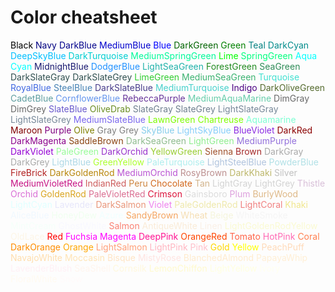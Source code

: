 <head>
  <link 
      rel="stylesheet" 
      type="text/css" 
      media="all" 
      href="../boilerplate/color"/>
  <link 
      rel="stylesheet" 
      type="text/css" 
      media="all" 
      href="../boilerplate/CSS.css"/>
  <link 
      href="https://fonts.googleapis.com/css?family=Fira+Mono:500&display=swap" 
      rel="stylesheet">

<style> 
</style>
</head>    

# Color cheatsheet
<span style="color:Black">Black</span>
<span style="color:Navy">Navy</span>
<span style="color:DarkBlue">DarkBlue</span>
<span style="color:MediumBlue">MediumBlue</span>
<span style="color:Blue">Blue</span>
<span style="color:DarkGreen">DarkGreen</span>
<span style="color:Green">Green</span>
<span style="color:Teal">Teal</span>
<span style="color:DarkCyan">DarkCyan</span>
<span style="color:DeepSkyBlue">DeepSkyBlue</span>
<span style="color:DarkTurquoise">DarkTurquoise</span>
<span style="color:MediumSpringGreen">MediumSpringGreen</span>
<span style="color:Lime">Lime</span>
<span style="color:SpringGreen">SpringGreen</span>
<span style="color:Aqua">Aqua</span>
<span style="color:Cyan">Cyan</span>
<span style="color:MidnightBlue">MidnightBlue</span>
<span style="color:DodgerBlue">DodgerBlue</span>
<span style="color:LightSeaGreen">LightSeaGreen</span>
<span style="color:ForestGreen">ForestGreen</span>
<span style="color:SeaGreen">SeaGreen</span>
<span style="color:DarkSlateGray">DarkSlateGray</span>
<span style="color:DarkSlateGrey">DarkSlateGrey</span>
<span style="color:LimeGreen">LimeGreen</span>
<span style="color:MediumSeaGreen">MediumSeaGreen</span>
<span style="color:Turquoise">Turquoise</span>
<span style="color:RoyalBlue">RoyalBlue</span>
<span style="color:SteelBlue">SteelBlue</span>
<span style="color:DarkSlateBlue">DarkSlateBlue</span>
<span style="color:MediumTurquoise">MediumTurquoise</span>
<span style="color:Indigo">Indigo</span>
<span style="color:DarkOliveGreen">DarkOliveGreen</span>
<span style="color:CadetBlue">CadetBlue</span>
<span style="color:CornflowerBlue">CornflowerBlue</span>
<span style="color:RebeccaPurple">RebeccaPurple</span>
<span style="color:MediumAquaMarine">MediumAquaMarine</span>
<span style="color:DimGray">DimGray</span>
<span style="color:DimGrey">DimGrey</span>
<span style="color:SlateBlue">SlateBlue</span>
<span style="color:OliveDrab">OliveDrab</span>
<span style="color:SlateGray">SlateGray</span>
<span style="color:SlateGrey">SlateGrey</span>
<span style="color:LightSlateGray">LightSlateGray</span>
<span style="color:LightSlateGrey">LightSlateGrey</span>
<span style="color:MediumSlateBlue">MediumSlateBlue</span>
<span style="color:LawnGreen">LawnGreen</span>
<span style="color:Chartreuse">Chartreuse</span>
<span style="color:Aquamarine">Aquamarine</span>
<span style="color:Maroon">Maroon</span>
<span style="color:Purple">Purple</span>
<span style="color:Olive">Olive</span>
<span style="color:Gray">Gray</span>
<span style="color:Grey">Grey</span>
<span style="color:SkyBlue">SkyBlue</span>
<span style="color:LightSkyBlue">LightSkyBlue</span>
<span style="color:BlueViolet">BlueViolet</span>
<span style="color:DarkRed">DarkRed</span>
<span style="color:DarkMagenta">DarkMagenta</span>
<span style="color:SaddleBrown">SaddleBrown</span>
<span style="color:DarkSeaGreen">DarkSeaGreen</span>
<span style="color:LightGreen">LightGreen</span>
<span style="color:MediumPurple">MediumPurple</span>
<span style="color:DarkViolet">DarkViolet</span>
<span style="color:PaleGreen">PaleGreen</span>
<span style="color:DarkOrchid">DarkOrchid</span>
<span style="color:YellowGreen">YellowGreen</span>
<span style="color:Sienna">Sienna</span>
<span style="color:Brown">Brown</span>
<span style="color:DarkGray">DarkGray</span>
<span style="color:DarkGrey">DarkGrey</span>
<span style="color:LightBlue">LightBlue</span>
<span style="color:GreenYellow">GreenYellow</span>
<span style="color:PaleTurquoise">PaleTurquoise</span>
<span style="color:LightSteelBlue">LightSteelBlue</span>
<span style="color:PowderBlue">PowderBlue</span>
<span style="color:FireBrick">FireBrick</span>
<span style="color:DarkGoldenRod">DarkGoldenRod</span>
<span style="color:MediumOrchid">MediumOrchid</span>
<span style="color:RosyBrown">RosyBrown</span>
<span style="color:DarkKhaki">DarkKhaki</span>
<span style="color:Silver">Silver</span>
<span style="color:MediumVioletRed">MediumVioletRed</span>
<span style="color:IndianRed">IndianRed</span>
<span style="color:Peru">Peru</span>
<span style="color:Chocolate">Chocolate</span>
<span style="color:Tan">Tan</span>
<span style="color:LightGray">LightGray</span>
<span style="color:LightGrey">LightGrey</span>
<span style="color:Thistle">Thistle</span>
<span style="color:Orchid">Orchid</span>
<span style="color:GoldenRod">GoldenRod</span>
<span style="color:PaleVioletRed">PaleVioletRed</span>
<span style="color:Crimson">Crimson</span>
<span style="color:Gainsboro">Gainsboro</span>
<span style="color:Plum">Plum</span>
<span style="color:BurlyWood">BurlyWood</span>
<span style="color:LightCyan">LightCyan</span>
<span style="color:Lavender">Lavender</span>
<span style="color:DarkSalmon">DarkSalmon</span>
<span style="color:Violet">Violet</span>
<span style="color:PaleGoldenRod">PaleGoldenRod</span>
<span style="color:LightCoral">LightCoral</span>
<span style="color:Khaki">Khaki</span>
<span style="color:AliceBlue">AliceBlue</span>
<span style="color:HoneyDew">HoneyDew</span>
<span style="color:Azure">Azure</span>
<span style="color:SandyBrown">SandyBrown</span>
<span style="color:Wheat">Wheat</span>
<span style="color:Beige">Beige</span>
<span style="color:WhiteSmoke">WhiteSmoke</span>
<span style="color:MintCream">MintCream</span>
<span style="color:GhostWhite">GhostWhite</span>
<span style="color:Salmon">Salmon</span>
<span style="color:AntiqueWhite">AntiqueWhite</span>
<span style="color:Linen">Linen</span>
<span style="color:LightGoldenRodYellow">LightGoldenRodYellow</span>
<span style="color:OldLace">OldLace</span>
<span style="color:Red">Red</span>
<span style="color:Fuchsia">Fuchsia</span>
<span style="color:Magenta">Magenta</span>
<span style="color:DeepPink">DeepPink</span>
<span style="color:OrangeRed">OrangeRed</span>
<span style="color:Tomato">Tomato</span>
<span style="color:HotPink">HotPink</span>
<span style="color:Coral">Coral</span>
<span style="color:DarkOrange">DarkOrange</span>
<span style="color:Orange">Orange</span>
<span style="color:LightSalmon">LightSalmon</span>
<span style="color:LightPink">LightPink</span>
<span style="color:Pink">Pink</span>
<span style="color:Gold">Gold</span>
<span style="color:Yellow">Yellow</span>
<span style="color:PeachPuff">PeachPuff</span>
<span style="color:NavajoWhite">NavajoWhite</span>
<span style="color:Moccasin">Moccasin</span>
<span style="color:Bisque">Bisque</span>
<span style="color:MistyRose">MistyRose</span>
<span style="color:BlanchedAlmond">BlanchedAlmond</span>
<span style="color:PapayaWhip">PapayaWhip</span>
<span style="color:LavenderBlush">LavenderBlush</span>
<span style="color:SeaShell">SeaShell</span>
<span style="color:Cornsilk">Cornsilk</span>
<span style="color:LemonChiffon">LemonChiffon</span>
<span style="color:LightYellow">LightYellow</span>
<span style="color:Ivory">Ivory</span>
<span style="color:FloralWhite">FloralWhite</span>
<span style="color:Snow">Snow</span>
<!--stackedit_data:
eyJoaXN0b3J5IjpbLTE3NjQ3MjM3NjNdfQ==
--> 